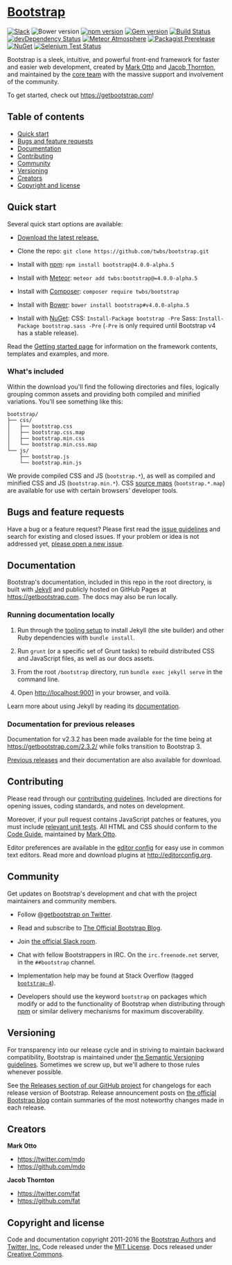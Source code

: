 # [Bootstrap](https://getbootstrap.com)

[![Slack](https://bootstrap-slack.herokuapp.com/badge.svg)](https://bootstrap-slack.herokuapp.com)
![Bower version](https://img.shields.io/bower/v/bootstrap.svg)
[![npm version](https://img.shields.io/npm/v/bootstrap.svg)](https://www.npmjs.com/package/bootstrap)
[![Gem version](https://img.shields.io/gem/v/bootstrap.svg)](https://rubygems.org/gems/bootstrap)
[![Build Status](https://img.shields.io/travis/twbs/bootstrap/master.svg)](https://travis-ci.org/twbs/bootstrap)
[![devDependency Status](https://img.shields.io/david/dev/twbs/bootstrap.svg)](https://david-dm.org/twbs/bootstrap?type=dev)
[![Meteor Atmosphere](https://img.shields.io/badge/meteor-twbs%3Abootstrap-blue.svg)](https://atmospherejs.com/twbs/bootstrap)
[![Packagist Prerelease](https://img.shields.io/packagist/vpre/twbs/bootstrap.svg)](https://packagist.org/packages/twbs/bootstrap)
[![NuGet](https://img.shields.io/nuget/vpre/bootstrap.svg)](https://www.nuget.org/packages/bootstrap/4.0.0-alpha5)
[![Selenium Test Status](https://saucelabs.com/browser-matrix/bootstrap.svg)](https://saucelabs.com/u/bootstrap)

Bootstrap is a sleek, intuitive, and powerful front-end framework for faster and easier web development, 
created by [Mark Otto](https://twitter.com/mdo) and [Jacob Thornton](https://twitter.com/fat), 
and maintained by the [core team](https://github.com/orgs/twbs/people) with the massive support 
and involvement of the community.

To get started, check out <https://getbootstrap.com>!

## Table of contents

-   [Quick start](#quick-start)
-   [Bugs and feature requests](#bugs-and-feature-requests)
-   [Documentation](#documentation)
-   [Contributing](#contributing)
-   [Community](#community)
-   [Versioning](#versioning)
-   [Creators](#creators)
-   [Copyright and license](#copyright-and-license)

## Quick start

Several quick start options are available:

-   [Download the latest release.](https://github.com/twbs/bootstrap/archive/v4.0.0-alpha.5.zip)

-   Clone the repo: `git clone https://github.com/twbs/bootstrap.git`

-   Install with [npm](https://www.npmjs.com): `npm install bootstrap@4.0.0-alpha.5`

-   Install with [Meteor](https://www.meteor.com): `meteor add twbs:bootstrap@=4.0.0-alpha.5`

-   Install with [Composer](https://getcomposer.org): `composer require twbs/bootstrap`

-   Install with [Bower](https://bower.io): `bower install bootstrap#v4.0.0-alpha.5`

-   Install with [NuGet](https://www.nuget.org): CSS: `Install-Package bootstrap -Pre` 
    Sass: `Install-Package bootstrap.sass -Pre` (`-Pre` is only required until Bootstrap v4 has a stable release).

Read the [Getting started page](https://getbootstrap.com/getting-started/) 
for information on the framework contents, templates and examples, and more.

### What's included

Within the download you'll find the following directories and files, logically grouping common assets and providing 
both compiled and minified variations. You'll see something like this:

```shell
bootstrap/
├── css/
│   ├── bootstrap.css
│   ├── bootstrap.css.map
│   ├── bootstrap.min.css
│   └── bootstrap.min.css.map
└── js/
    ├── bootstrap.js
    └── bootstrap.min.js
```

We provide compiled CSS and JS (`bootstrap.*`), as well as compiled and minified CSS and JS (`bootstrap.min.*`). 
CSS [source maps](https://developer.chrome.com/devtools/docs/css-preprocessors) (`bootstrap.*.map`) 
are available for use with certain browsers' developer tools.

## Bugs and feature requests

Have a bug or a feature request? Please first read 
the [issue guidelines](https://github.com/twbs/bootstrap/blob/master/CONTRIBUTING.md#using-the-issue-tracker) 
and search for existing and closed issues. If your problem or idea is not addressed yet, 
[please open a new issue](https://github.com/twbs/bootstrap/issues/new).

## Documentation

Bootstrap's documentation, included in this repo in the root directory, is built with [Jekyll](https://jekyllrb.com) 
and publicly hosted on GitHub Pages at <https://getbootstrap.com>. The docs may also be run locally.

### Running documentation locally

1.  Run through the 
    [tooling setup](https://github.com/twbs/bootstrap/blob/v4-dev/docs/getting-started/build-tools.md#tooling-setup) 
    to install Jekyll (the site builder) and other Ruby dependencies with `bundle install`.

2.  Run `grunt` (or a specific set of Grunt tasks) to rebuild distributed CSS and JavaScript files, 
    as well as our docs assets.

3.  From the root `/bootstrap` directory, run `bundle exec jekyll serve` in the command line.

4.  Open <http://localhost:9001> in your browser, and voilà.

Learn more about using Jekyll by reading its [documentation](https://jekyllrb.com/docs/home/).

### Documentation for previous releases

Documentation for v2.3.2 has been made available for the time being at <https://getbootstrap.com/2.3.2/> 
while folks transition to Bootstrap 3.

[Previous releases](https://github.com/twbs/bootstrap/releases) and their documentation 
are also available for download.

## Contributing

Please read through our [contributing guidelines](https://github.com/twbs/bootstrap/blob/master/CONTRIBUTING.md). 
Included are directions for opening issues, coding standards, and notes on development.

Moreover, if your pull request contains JavaScript patches or features, you must 
include [relevant unit tests](https://github.com/twbs/bootstrap/tree/master/js/tests). 
All HTML and CSS should conform to the [Code Guide](https://github.com/mdo/code-guide), 
maintained by [Mark Otto](https://github.com/mdo).

Editor preferences are available in the [editor config](https://github.com/twbs/bootstrap/blob/master/.editorconfig) 
for easy use in common text editors. Read more and download plugins at <http://editorconfig.org>.

## Community

Get updates on Bootstrap's development and chat with the project maintainers and community members.

-   Follow [@getbootstrap on Twitter](https://twitter.com/getbootstrap).

-   Read and subscribe to [The Official Bootstrap Blog](https://blog.getbootstrap.com).

-   Join [the official Slack room](https://bootstrap-slack.herokuapp.com).

-   Chat with fellow Bootstrappers in IRC. On the `irc.freenode.net` server, in the `##bootstrap` channel.

-   Implementation help may be found at Stack Overflow (tagged [`bootstrap-4`](https://stackoverflow.com/questions/tagged/bootstrap-4)).

-   Developers should use the keyword `bootstrap` on packages which modify or add to the functionality 
    of Bootstrap when distributing through [npm](https://www.npmjs.com/browse/keyword/bootstrap) 
    or similar delivery mechanisms for maximum discoverability.

## Versioning

For transparency into our release cycle and in striving to maintain backward compatibility, 
Bootstrap is maintained under [the Semantic Versioning guidelines](http://semver.org/). 
Sometimes we screw up, but we'll adhere to those rules whenever possible.

See [the Releases section of our GitHub project](https://github.com/twbs/bootstrap/releases) for changelogs 
for each release version of Bootstrap. Release announcement posts 
on [the official Bootstrap blog](https://blog.getbootstrap.com) contain summaries 
of the most noteworthy changes made in each release.

## Creators

**Mark Otto**

-   <https://twitter.com/mdo>
-   <https://github.com/mdo>

**Jacob Thornton**

-   <https://twitter.com/fat>
-   <https://github.com/fat>

## Copyright and license

Code and documentation copyright 2011-2016 
the [Bootstrap Authors](https://github.com/twbs/bootstrap/graphs/contributors) and [Twitter, Inc.](https://twitter.com) 
Code released under the [MIT License](https://github.com/twbs/bootstrap/blob/master/LICENSE). 
Docs released under [Creative Commons](https://github.com/twbs/bootstrap/blob/master/docs/LICENSE).

